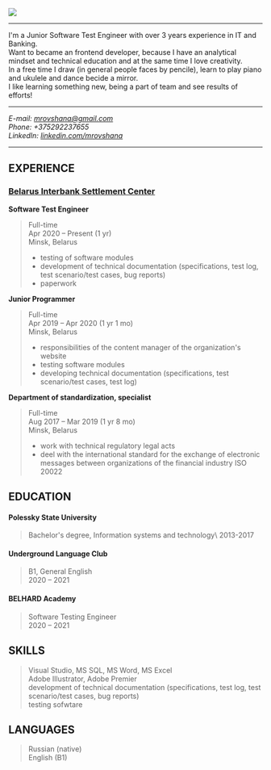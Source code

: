 ![](https://cdn1.savepice.ru/uploads/2021/3/3/81bb99d9ce7a865c1f632bcb7dc74892-full.png)

______________________
I'm a Junior Software Test Engineer with over 3 years experience in IT and Banking.\
Want to became an frontend developer, because  I have an analytical mindset and technical education and at the same time I love creativity.\
In a free time I draw (in general people faces by pencile), learn to play piano and ukulele and dance becide a mirror.\
I like learning something new, being a part of team and see results of efforts!
_______________________

_E-mail: mrovshana@gmail.com\
Phone: +375292237655\
LinkedIn: [linkedin.com/mrovshana](https://www.linkedin.com/in/mrovshana/)_
_______________________


## EXPERIENCE
### [Belarus Interbank Settlement Center](https://bisc.by/)


__Software Test Engineer__
>Full-time\
>Apr 2020 – Present (1 yr)\
>Minsk, Belarus
>
> * testing of software modules
> * development of technical documentation (specifications, test log, test scenario/test cases, bug reports)
> * paperwork


__Junior Programmer__
>Full-time\
>Apr 2019 – Apr 2020 (1 yr 1 mo)\
>Minsk, Belarus
>
> * responsibilities of the content manager of the organization's website
> * testing software modules
> * developing technical documentation (specifications, test scenario/test cases, test log)


__Department of standardization, specialist__
>Full-time\
>Aug 2017 – Mar 2019 (1 yr 8 mo)\
>Minsk, Belarus
>
> * work with technical regulatory legal acts
> * deel with the international standard for the exchange of electronic messages between organizations of the financial industry ISO 20022


## EDUCATION
#### Polessky State University
>Bachelor's degree, Information systems and technology\ 
>2013-2017
#### Underground Language Club
>B1, General English\
>2020 – 2021

#### BELHARD Academy
>Software Testing Engineer\
>2020 – 2021

## SKILLS
>Visual Studio, MS SQL, MS Word, MS Excel\
>Adobe Illustrator, Adobe Premier\
>development of technical documentation (specifications, test log, test scenario/test cases, bug reports)\
>testing sofwtare

## LANGUAGES
>Russian (native)\
>English (B1)
